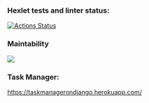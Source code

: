 ### Hexlet tests and linter status:
[![Actions Status](https://github.com/Nikita-Illarionov/python-project-lvl4/workflows/hexlet-check/badge.svg)](https://github.com/Nikita-Illarionov/python-project-lvl4/actions)

### Maintability
<a href="https://codeclimate.com/github/Nikita-Illarionov/python-project-lvl4/maintainability"><img src="https://api.codeclimate.com/v1/badges/0ffcf5ec6c4384b93f5a/maintainability" /></a>

### Task Manager:
https://taskmanagerondjango.herokuapp.com/
